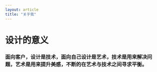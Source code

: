 ```yaml
---
layout: article
title: "关于我"
---
```


# 设计的意义

### 面向客户，设计是技术，面向自己设计是艺术，技术是用来解决问题，艺术是用来提升美感，不断的在艺术与技术之间寻求平衡。
